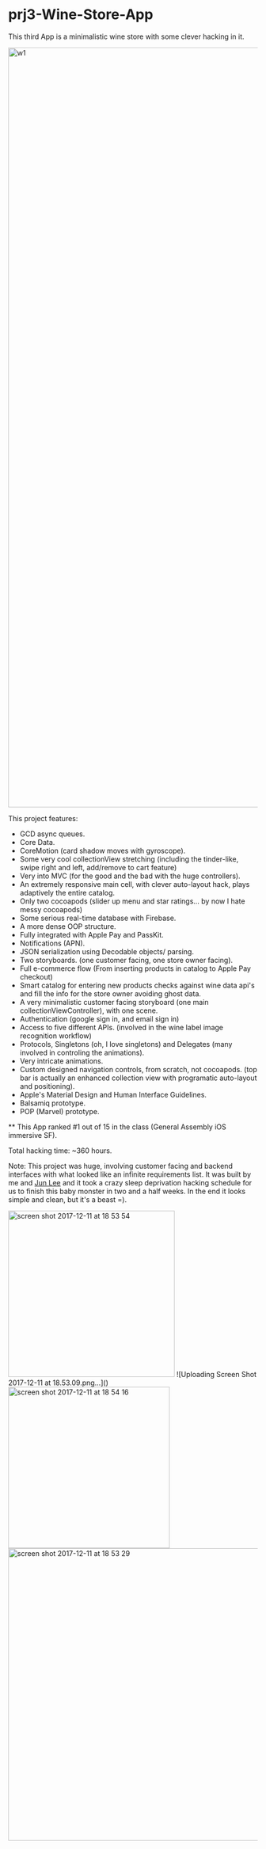 # prj3-Wine-Store-App
This third App is a minimalistic wine store with some clever hacking in it. 

<img width="1535" alt="w1" src="https://user-images.githubusercontent.com/17029800/33865389-6402c4e8-dea6-11e7-8cc0-cd44a0cf0605.png">

This project features: 

- GCD async queues.
- Core Data. 
- CoreMotion (card shadow moves with gyroscope).
- Some very cool collectionView stretching (including the tinder-like, swipe right and left, add/remove to cart feature) 
- Very into MVC (for the good and the bad with the huge controllers).
- An extremely responsive main cell, with clever auto-layout hack, plays adaptively the entire catalog. 
- Only two cocoapods (slider up menu and star ratings... by now I hate messy cocoapods) 
- Some serious real-time database with Firebase. 
- A more dense OOP structure. 
- Fully integrated with Apple Pay and PassKit. 
- Notifications (APN).
- JSON serialization using Decodable objects/ parsing.
- Two storyboards. (one customer facing, one store owner facing). 
- Full e-commerce flow (From inserting products in catalog to Apple Pay checkout)
- Smart catalog for entering new products checks against wine data api's and fill the info for the store owner avoiding ghost data. 
- A very minimalistic customer facing storyboard (one main collectionViewController), with one scene. 
- Authentication (google sign in, and email sign in)
- Access to five different APIs. (involved in the wine label image recognition workflow)
- Protocols, Singletons (oh, I love singletons) and Delegates (many involved in controling the animations).
- Very intricate animations. 
- Custom designed navigation controls, from scratch, not cocoapods. (top bar is actually an enhanced collection view with programatic auto-layout and positioning). 
- Apple's Material Design and Human Interface Guidelines. 
- Balsamiq prototype.
- POP (Marvel) prototype. 

** This App ranked #1 out of 15 in the class (General Assembly iOS immersive SF). 
 
 Total hacking time: ~360 hours.

Note: This project was huge, involving customer facing and backend interfaces with what looked like an infinite requirements list. It was built by me and [Jun Lee](Https://www.Github.com/juntomlee) and it took a crazy sleep deprivation hacking schedule for us to finish this baby monster in two and a half weeks. In the end it looks simple and clean, but it's a beast =). 

<img width="336" alt="screen shot 2017-12-11 at 18 53 54" src="https://user-images.githubusercontent.com/17029800/33865443-9c308378-dea6-11e7-9ad0-b08455443c59.png">
![Uploading Screen Shot 2017-12-11 at 18.53.09.png…]()
<img width="326" alt="screen shot 2017-12-11 at 18 54 16" src="https://user-images.githubusercontent.com/17029800/33865445-9c60ec0c-dea6-11e7-9a50-a6329775ab26.png">
<img width="591" alt="screen shot 2017-12-11 at 18 53 29" src="https://user-images.githubusercontent.com/17029800/33865447-9c7730e8-dea6-11e7-8dc1-b6f5cd451b77.png">


